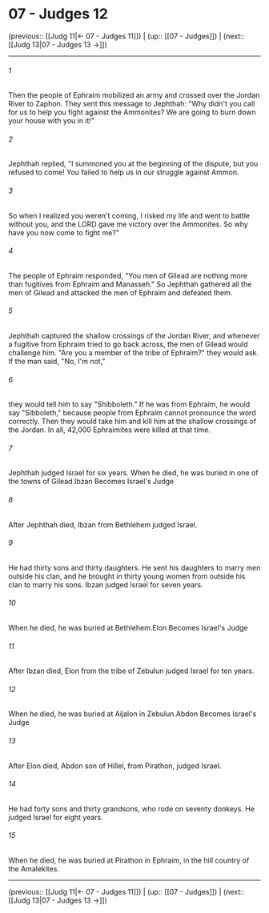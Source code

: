 # 07 - Judges 12

(previous:: [[Judg 11|← 07 - Judges 11]]) | (up:: [[07 - Judges]]) | (next:: [[Judg 13|07 - Judges 13 →]])

***


###### 1 
Then the people of Ephraim mobilized an army and crossed over the Jordan River to Zaphon. They sent this message to Jephthah: "Why didn't you call for us to help you fight against the Ammonites? We are going to burn down your house with you in it!" 

###### 2 
Jephthah replied, "I summoned you at the beginning of the dispute, but you refused to come! You failed to help us in our struggle against Ammon. 

###### 3 
So when I realized you weren't coming, I risked my life and went to battle without you, and the LORD gave me victory over the Ammonites. So why have you now come to fight me?" 

###### 4 
The people of Ephraim responded, "You men of Gilead are nothing more than fugitives from Ephraim and Manasseh." So Jephthah gathered all the men of Gilead and attacked the men of Ephraim and defeated them. 

###### 5 
Jephthah captured the shallow crossings of the Jordan River, and whenever a fugitive from Ephraim tried to go back across, the men of Gilead would challenge him. "Are you a member of the tribe of Ephraim?" they would ask. If the man said, "No, I'm not," 

###### 6 
they would tell him to say "Shibboleth." If he was from Ephraim, he would say "Sibboleth," because people from Ephraim cannot pronounce the word correctly. Then they would take him and kill him at the shallow crossings of the Jordan. In all, 42,000 Ephraimites were killed at that time. 

###### 7 
Jephthah judged Israel for six years. When he died, he was buried in one of the towns of Gilead.Ibzan Becomes Israel's Judge 

###### 8 
After Jephthah died, Ibzan from Bethlehem judged Israel. 

###### 9 
He had thirty sons and thirty daughters. He sent his daughters to marry men outside his clan, and he brought in thirty young women from outside his clan to marry his sons. Ibzan judged Israel for seven years. 

###### 10 
When he died, he was buried at Bethlehem.Elon Becomes Israel's Judge 

###### 11 
After Ibzan died, Elon from the tribe of Zebulun judged Israel for ten years. 

###### 12 
When he died, he was buried at Aijalon in Zebulun.Abdon Becomes Israel's Judge 

###### 13 
After Elon died, Abdon son of Hillel, from Pirathon, judged Israel. 

###### 14 
He had forty sons and thirty grandsons, who rode on seventy donkeys. He judged Israel for eight years. 

###### 15 
When he died, he was buried at Pirathon in Ephraim, in the hill country of the Amalekites.

***

(previous:: [[Judg 11|← 07 - Judges 11]]) | (up:: [[07 - Judges]]) | (next:: [[Judg 13|07 - Judges 13 →]])
